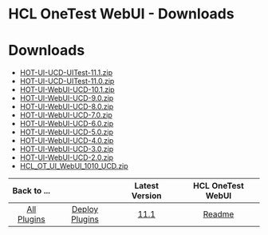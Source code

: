 
HCL OneTest WebUI - Downloads
=============================

# Downloads

- [HOT-UI-UCD-UITest-11.1.zip](https://raw.githubusercontent.com/UrbanCode/IBM-UCD-PLUGINS/main/files/HCLOneTestWebUI/HOT-UI-UCD-UITest-11.1.zip)
- [HOT-UI-UCD-UITest-11.0.zip](https://raw.githubusercontent.com/UrbanCode/IBM-UCD-PLUGINS/main/files/HCLOneTestWebUI/HOT-UI-UCD-UITest-11.0.zip)
- [HOT-UI-WebUI-UCD-10.1.zip](https://raw.githubusercontent.com/UrbanCode/IBM-UCD-PLUGINS/main/files/HCLOneTestWebUI/HOT-UI-WebUI-UCD-10.1.zip)
- [HOT-UI-WebUI-UCD-9.0.zip](https://raw.githubusercontent.com/UrbanCode/IBM-UCD-PLUGINS/main/files/HCLOneTestWebUI/HOT-UI-WebUI-UCD-9.0.zip)
- [HOT-UI-WebUI-UCD-8.0.zip](https://raw.githubusercontent.com/UrbanCode/IBM-UCD-PLUGINS/main/files/HCLOneTestWebUI/HOT-UI-WebUI-UCD-8.0.zip)
- [HOT-UI-WebUI-UCD-7.0.zip](https://raw.githubusercontent.com/UrbanCode/IBM-UCD-PLUGINS/main/files/HCLOneTestWebUI/HOT-UI-WebUI-UCD-7.0.zip)
- [HOT-UI-WebUI-UCD-6.0.zip](https://raw.githubusercontent.com/UrbanCode/IBM-UCD-PLUGINS/main/files/HCLOneTestWebUI/HOT-UI-WebUI-UCD-6.0.zip)
- [HOT-UI-WebUI-UCD-5.0.zip](https://raw.githubusercontent.com/UrbanCode/IBM-UCD-PLUGINS/main/files/HCLOneTestWebUI/HOT-UI-WebUI-UCD-5.0.zip)
- [HOT-UI-WebUI-UCD-4.0.zip](https://raw.githubusercontent.com/UrbanCode/IBM-UCD-PLUGINS/main/files/HCLOneTestWebUI/HOT-UI-WebUI-UCD-4.0.zip)
- [HOT-UI-WebUI-UCD-3.0.zip](https://raw.githubusercontent.com/UrbanCode/IBM-UCD-PLUGINS/main/files/HCLOneTestWebUI/HOT-UI-WebUI-UCD-3.0.zip)
- [HOT-UI-WebUI-UCD-2.0.zip](https://raw.githubusercontent.com/UrbanCode/IBM-UCD-PLUGINS/main/files/HCLOneTestWebUI/HOT-UI-WebUI-UCD-2.0.zip)
- [HCL_OT_UI_WebUI_1010_UCD.zip](https://raw.githubusercontent.com/UrbanCode/IBM-UCD-PLUGINS/main/files/HCLOneTestWebUI/HCL_OT_UI_WebUI_1010_UCD.zip)

|Back to ...||Latest Version|HCL OneTest WebUI |
| :---: | :---: | :---: | :---: |
|[All Plugins](../../index.md)|[Deploy Plugins](../README.md)|[11.1](https://raw.githubusercontent.com/UrbanCode/IBM-UCD-PLUGINS/main/files/HCLOneTestWebUI/HOT-UI-UCD-UITest-11.1.zip)|[Readme](README.md)|
